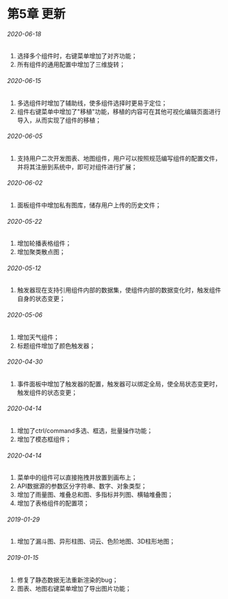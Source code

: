 # 第5章 更新

###### 2020-06-18

1. 选择多个组件时，右键菜单增加了对齐功能；
2. 所有组件的通用配置中增加了三维旋转；



###### 2020-06-15

1. 多选组件时增加了辅助线，使多组件选择时更易于定位；
2. 组件右键菜单中增加了"移植"功能，移植的内容可在其他可视化编辑页面进行导入，从而实现了组件的移植；



###### 2020-06-05

1. 支持用户二次开发图表、地图组件，用户可以按照规范编写组件的配置文件，并将其注册到系统中，即可对组件进行扩展；



###### 2020-06-02

1. 面板组件中增加私有图库，储存用户上传的历史文件；



###### 2020-05-22

1. 增加轮播表格组件；
2. 增加聚类散点图；



###### 2020-05-12

1. 触发器现在支持引用组件内部的数据集，使组件内部的数据变化时，触发组件自身的状态变更；



###### 2020-05-06

1. 增加天气组件；
2. 标题组件增加了颜色触发器；



###### 2020-04-30

1. 事件面板中增加了触发器的配置，触发器可以绑定全局，使全局状态变更时，触发组件的状态变更；



###### 2020-04-14

1. 增加了ctrl/command多选、框选，批量操作功能；
2. 增加了模态框组件；



###### 2020-04-14

1. 菜单中的组件可以直接拖拽并放置到画布上；
2. API数据源的参数区分字符串、数字、对象类型；
3. 增加了雨量图、堆叠总和图、多指标并列图、横轴堆叠图；
4. 增加了表格组件的配置项；



###### 2019-01-29

1. 增加了漏斗图、异形柱图、词云、色阶地图、3D柱形地图；



###### 2019-01-15

1. 修复了静态数据无法重新渲染的bug；
2. 图表、地图右键菜单增加了导出图片功能；